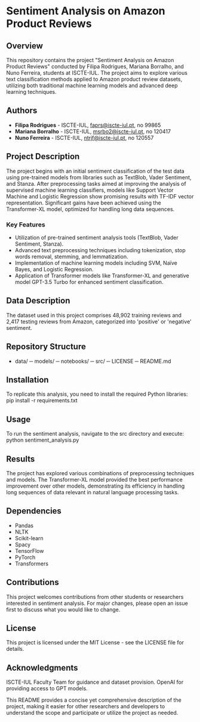 # Sentiment Analysis on Amazon Product Reviews

## Overview
This repository contains the project "Sentiment Analysis on Amazon Product Reviews" conducted by Filipa Rodrigues, Mariana Borralho, and Nuno Ferreira, students at ISCTE-IUL. The project aims to explore various text classification methods applied to Amazon product review datasets, utilizing both traditional machine learning models and advanced deep learning techniques.

## Authors
- **Filipa Rodrigues** - ISCTE-IUL, faprs@iscte-iul.pt, no 99865
- **Mariana Borralho** - ISCTE-IUL, msrbo2@iscte-iul.pt, no 120417
- **Nuno Ferreira** - ISCTE-IUL, ntrjf@iscte-iul.pt, no 120557

## Project Description
The project begins with an initial sentiment classification of the test data using pre-trained models from libraries such as TextBlob, Vader Sentiment, and Stanza. After preprocessing tasks aimed at improving the analysis of supervised machine learning classifiers, models like Support Vector Machine and Logistic Regression show promising results with TF-IDF vector representation. Significant gains have been achieved using the Transformer-XL model, optimized for handling long data sequences.

### Key Features
- Utilization of pre-trained sentiment analysis tools (TextBlob, Vader Sentiment, Stanza).
- Advanced text preprocessing techniques including tokenization, stop words removal, stemming, and lemmatization.
- Implementation of machine learning models including SVM, Naïve Bayes, and Logistic Regression.
- Application of Transformer models like Transformer-XL and generative model GPT-3.5 Turbo for enhanced sentiment classification.

## Data Description
The dataset used in this project comprises 48,902 training reviews and 2,417 testing reviews from Amazon, categorized into 'positive' or 'negative' sentiment.

## Repository Structure
- data/
─ models/ 
─ notebooks/ 
─ src/ 
─ LICENSE
─ README.md 

## Installation
To replicate this analysis, you need to install the required Python libraries:
pip install -r requirements.txt

## Usage
To run the sentiment analysis, navigate to the src directory and execute:
python sentiment_analysis.py

## Results
The project has explored various combinations of preprocessing techniques and models. 
The Transformer-XL model provided the best performance improvement over other models, demonstrating its efficiency in handling long sequences of data relevant in natural language processing tasks.

## Dependencies
 - Pandas
 - NLTK
 - Scikit-learn
 - Spacy
 - TensorFlow
 - PyTorch
 - Transformers

## Contributions
This project welcomes contributions from other students or researchers interested in sentiment analysis.
For major changes, please open an issue first to discuss what you would like to change.

## License
This project is licensed under the MIT License - see the LICENSE file for details.

## Acknowledgments
ISCTE-IUL Faculty Team for guidance and dataset provision.
OpenAI for providing access to GPT models.









This README provides a concise yet comprehensive description of the project, making it easier for other researchers and developers to understand the scope and participate or utilize the project as needed.
